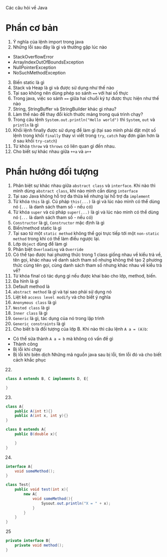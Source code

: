 Các câu hỏi về Java

# Phần cơ bản

1. Ý nghĩa của lệnh import trong java
2. Những lỗi sau đây là gì và thường gặp lúc nào
- StackOverflowError
- ArrayIndexOutOfBoundsException
- NullPointerException
- NoSuchMethodException

3. Biến static là gì
4. Stack và Heap là gì và được sử dụng như thế nào
5. Tại sao không nên dùng phép so sánh `==` với hai số thực
6. Trong java, việc so sánh `==` giữa hai chuổi ký tự được thực hiện như thế nào
7. String, StringBuffer và StringBuilder khác gì nhau?
8. Làm thế nào để thay đổi kích thước mảng trong quá trình chạy?
9. Trong câu lệnh `System.out.println("Hello world")` thì `System`, `out` và `println` là gì
10. Khối lệnh finally được sử dụng để làm gì (tại sao mình phải đặt một số lệnh trong khối `finally` thay vì viết trong `try`, `catch` hay đơn giản hơn là ở sau khối `try-catch`)
11. Từ khóa `throw` và `throws` có liên quan gì đến nhau.
12. Cho biết sự khác nhau giữa `++a` và `a++`

# Phần hướng đối tượng

1. Phân biệt sự khác nhau giữa `abstract class` và `interface`. Khi nào thì mình dùng `abstract class`, khi nào mình cần dùng `interface`
2. Tại sao Java không hỗ trợ đa thừa kế nhưng lại hỗ trợ đa `implement`
3. Từ khóa `this` là gì. Cú pháp `this(...)` là gì và lúc nào mình có thể dùng nó (`...` là danh sách tham số - nếu có)
4. Từ khóa `super` và cú pháp `super(...)` là gì và lúc nào mình có thể dùng nó (`...` là danh sách tham số - nếu có)
5. `Constructor` là gì, `Constructor` mặc định là gì
6. Biến/method static là gì
7. Tại sao từ một `static method` không thể gọi trực tiếp tới một `non-static method` trong khi có thể làm điều ngược lại.
8. Lớp `Object` dùng để làm gì
9. Phân biệt `Overloading` và `Override`
10. Có thể tạo được hai phương thức trong 1 class giống nhau về kiểu trả về, tên gọi, khác nhau về danh sách tham số nhưng không thể tạo 2 phương thức cùng tên gọi, cùng danh sách tham số nhưng khác nhau về kiểu trả về?
11. Từ khóa final có tác dụng gì nếu được khai báo cho lớp, method, biến.
12. Đa hình là gì
13. Default method là
14. `abstract method` là gì và tại sao phải sử dụng nó
15. Liệt kê `access level modify` và cho biết ý nghĩa
16. `Anonymous class` là gì
17. `Nested class` là gì
18. `Inner class` là gì
19. `Generic` là gì, tác dụng của nó trong lập trình
20. `Generic constraints` là gì
21. Cho biết b là đối tượng của lớp B. Khi nào thì câu lệnh `A a = (A)b`:
- Có thể sửa thành `A a = b` mà không có vấn đề gì
- Thành công
- Bị lỗi khi chạy
- Bị lỗi khi biên dịch
Những mã nguồn java sau bị lỗi, tìm lỗi đó và cho biết cách khắc phục

22. 
```java
class A extends B, C implements D, E{

}
```
23. 
```java
class A{
    public A(int t){}
    public A(int x, int y){}
}

class B extends A{
    public B(double x){

    }
}
```
24.
```java
interface A{
    void someMethod();
}

class Test{
    public void test(int x){
        new A{
            void someMethod(){
                Sysout.out.println("X = " + x);
            }
        }
    }
}
```

25
```java
private interface B{
    private void method();
}
```
